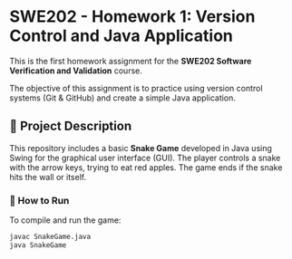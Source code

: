 # SWE202 - Homework 1: Version Control and Java Application

This is the first homework assignment for the **SWE202 Software Verification and Validation** course.

The objective of this assignment is to practice using version control systems (Git & GitHub) and create a simple Java application.

## 🔧 Project Description

This repository includes a basic **Snake Game** developed in Java using Swing for the graphical user interface (GUI). The player controls a snake with the arrow keys, trying to eat red apples. The game ends if the snake hits the wall or itself.

### 🐍 How to Run

To compile and run the game:

```bash
javac SnakeGame.java
java SnakeGame
